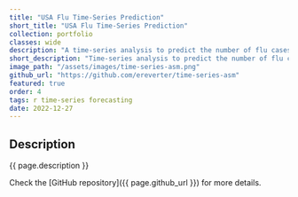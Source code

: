 ```yaml
---
title: "USA Flu Time-Series Prediction"
short_title: "USA Flu Time-Series Prediction"
collection: portfolio
classes: wide
description: "A time-series analysis to predict the number of flu cases in the USA. The framework is based on ARIMA models. It consists of pattern recognition, model estimation, statistical validation, predictive analysis, and outlier management."
short_description: "Time-series analysis to predict the number of flu cases in the USA."
image_path: "/assets/images/time-series-asm.png"
github_url: "https://github.com/ereverter/time-series-asm"
featured: true
order: 4
tags: r time-series forecasting
date: 2022-12-27
---
```


Description
-----------
{{ page.description }}

Check the [GitHub repository]({{ page.github_url }}) for more details.